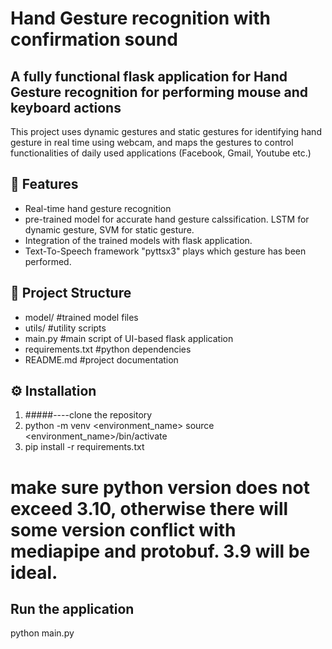# Hand Gesture recognition with confirmation sound

## A fully functional flask application for Hand Gesture recognition for performing mouse and keyboard actions

This project uses dynamic gestures and static gestures for identifying hand gesture in real time using webcam, and maps the gestures to control functionalities of daily used applications (Facebook, Gmail, Youtube etc.)

## 📌 Features

- Real-time hand gesture recognition
- pre-trained model for accurate hand gesture calssification. LSTM for dynamic gesture, SVM for static gesture.
- Integration of the trained models with flask application. 
- Text-To-Speech framework "pyttsx3" plays which gesture has been performed. 

## 📂 Project Structure

- model/ #trained model files
- utils/ #utility scripts
- main.py #main script of UI-based flask application
- requirements.txt #python dependencies
- README.md #project documentation

## ⚙️ Installation
1. #####----clone the repository
2. python -m venv <environment_name>
   source <environment_name>/bin/activate
3. pip install -r requirements.txt

# make sure python version does not exceed 3.10, otherwise there will some version conflict with mediapipe and protobuf. 3.9 will be ideal.

## Run the application
python main.py